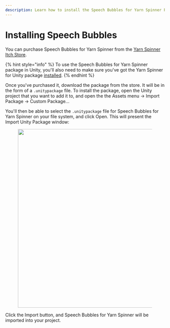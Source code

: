 ```yaml
---
description: Learn how to install the Speech Bubbles for Yarn Spinner Package.
---
```


# Installing Speech Bubbles

You can purchase Speech Bubbles for Yarn Spinner from the [Yarn Spinner Itch Store](https://yarnspinnertool.itch.io).

{% hint style="info" %}
To use the Speech Bubbles for Yarn Spinner package in Unity, you'll also need to make sure you've got the Yarn Spinner for Unity package [installed](../../installation-and-setup.md). &#x20;
{% endhint %}

Once you've purchased it, download the package from the store. It will be in the form of a `.unitypackage` file. To install the package, open the Unity project that you want to add it to, and open the the Assets menu -> Import Package -> Custom Package...&#x20;

You'll then be able to select the `.unitypackage` file for Speech Bubbles for Yarn Spinner on your file system, and click Open. This will present the Import Unity Package window:

<figure><img src="../../../../.gitbook/assets/Screenshot 2023-11-22 at 3.09.08 pm.png" alt="" width="563"><figcaption></figcaption></figure>

Click the Import button, and Speech Bubbles for Yarn Spinner will be imported into your project.
